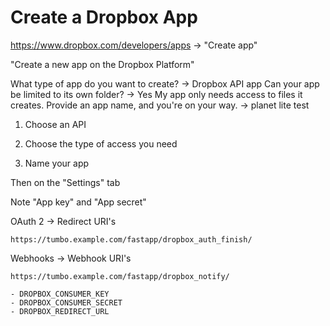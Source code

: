 # Create a Dropbox App

https://www.dropbox.com/developers/apps -> "Create app"


"Create a new app on the Dropbox Platform"



What type of app do you want to create? -> Dropbox API app
Can your app be limited to its own folder? -> Yes My app only needs access to files it creates.
Provide an app name, and you're on your way. -> planet lite test

1. Choose an API

2. Choose the type of access you need

3. Name your app

Then on the "Settings" tab

Note "App key" and "App secret"

OAuth 2 -> Redirect URI's

    https://tumbo.example.com/fastapp/dropbox_auth_finish/

Webhooks -> Webhook URI's

    https://tumbo.example.com/fastapp/dropbox_notify/

    - DROPBOX_CONSUMER_KEY
    - DROPBOX_CONSUMER_SECRET
    - DROPBOX_REDIRECT_URL
